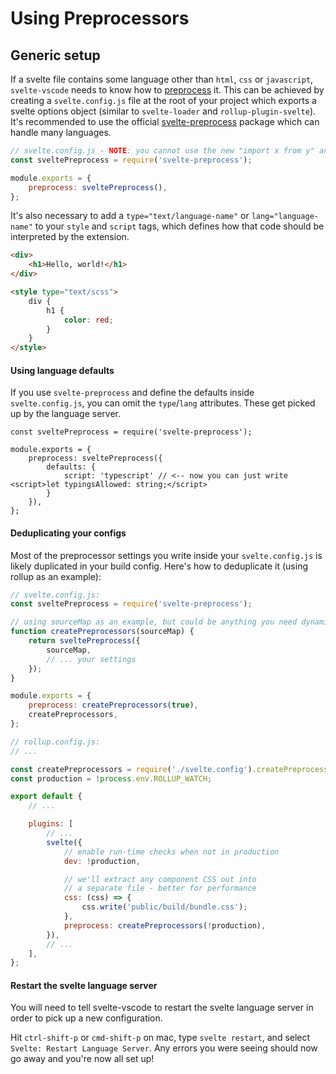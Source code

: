 # Using Preprocessors

## Generic setup

If a svelte file contains some language other than `html`, `css` or `javascript`, `svelte-vscode` needs to know how to [preprocess](https://svelte.dev/docs#svelte_preprocess) it. This can be achieved by creating a `svelte.config.js` file at the root of your project which exports a svelte options object (similar to `svelte-loader` and `rollup-plugin-svelte`). It's recommended to use the official [svelte-preprocess](https://github.com/sveltejs/svelte-preprocess) package which can handle many languages.

```js
// svelte.config.js - NOTE: you cannot use the new "import x from y" and "export const" syntax in here.
const sveltePreprocess = require('svelte-preprocess');

module.exports = {
    preprocess: sveltePreprocess(),
};
```

It's also necessary to add a `type="text/language-name"` or `lang="language-name"` to your `style` and `script` tags, which defines how that code should be interpreted by the extension.

```html
<div>
    <h1>Hello, world!</h1>
</div>

<style type="text/scss">
    div {
        h1 {
            color: red;
        }
    }
</style>
```

#### Using language defaults

If you use `svelte-preprocess` and define the defaults inside `svelte.config.js`, you can omit the `type`/`lang` attributes. These get picked up by the language server.

```
const sveltePreprocess = require('svelte-preprocess');

module.exports = {
    preprocess: sveltePreprocess({
        defaults: {
            script: 'typescript' // <-- now you can just write <script>let typingsAllowed: string;</script>
        }
    }),
};
```

#### Deduplicating your configs

Most of the preprocessor settings you write inside your `svelte.config.js` is likely duplicated in your build config. Here's how to deduplicate it (using rollup as an example):

```js
// svelte.config.js:
const sveltePreprocess = require('svelte-preprocess');

// using sourceMap as an example, but could be anything you need dynamically
function createPreprocessors(sourceMap) {
    return sveltePreprocess({
        sourceMap,
        // ... your settings
    });
}

module.exports = {
    preprocess: createPreprocessors(true),
    createPreprocessors,
};
```

```js
// rollup.config.js:
// ...

const createPreprocessors = require('./svelte.config').createPreprocessors;
const production = !process.env.ROLLUP_WATCH;

export default {
    // ...

    plugins: [
        // ...
        svelte({
            // enable run-time checks when not in production
            dev: !production,

            // we'll extract any component CSS out into
            // a separate file - better for performance
            css: (css) => {
                css.write('public/build/bundle.css');
            },
            preprocess: createPreprocessors(!production),
        }),
        // ...
    ],
};
```

#### Restart the svelte language server

You will need to tell svelte-vscode to restart the svelte language server in order to pick up a new configuration.

Hit `ctrl-shift-p` or `cmd-shift-p` on mac, type `svelte restart`, and select `Svelte: Restart Language Server`. Any errors you were seeing should now go away and you're now all set up!
